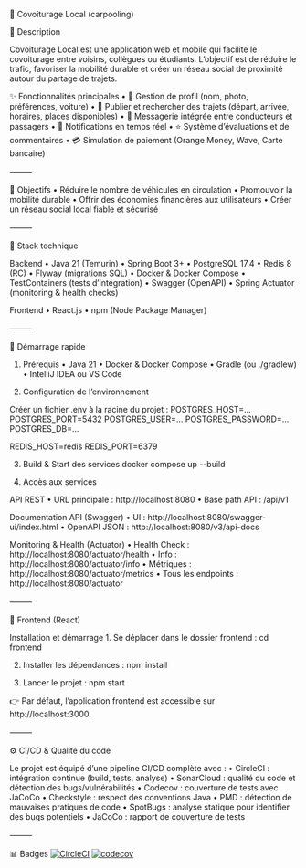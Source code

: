 🚗 Covoiturage Local (carpooling)

📖 Description

Covoiturage Local est une application web et mobile qui facilite le covoiturage entre voisins, collègues ou étudiants.
L’objectif est de réduire le trafic, favoriser la mobilité durable et créer un réseau social de proximité autour du partage de trajets.

✨ Fonctionnalités principales
	•	👤 Gestion de profil (nom, photo, préférences, voiture)
	•	📍 Publier et rechercher des trajets (départ, arrivée, horaires, places disponibles)
	•	💬 Messagerie intégrée entre conducteurs et passagers
	•	🔔 Notifications en temps réel
	•	⭐ Système d’évaluations et de commentaires
	•	💳 Simulation de paiement (Orange Money, Wave, Carte bancaire)

⸻

🎯 Objectifs
	•	Réduire le nombre de véhicules en circulation
	•	Promouvoir la mobilité durable
	•	Offrir des économies financières aux utilisateurs
	•	Créer un réseau social local fiable et sécurisé

⸻

🧰 Stack technique

Backend
	•	Java 21 (Temurin)
	•	Spring Boot 3+
	•	PostgreSQL 17.4
	•	Redis 8 (RC)
	•	Flyway (migrations SQL)
	•	Docker & Docker Compose
	•	TestContainers (tests d’intégration)
	•	Swagger (OpenAPI)
	•	Spring Actuator (monitoring & health checks)

Frontend
	•	React.js
	•	npm (Node Package Manager)

⸻

🚀 Démarrage rapide

1. Prérequis
	•	Java 21
	•	Docker & Docker Compose
	•	Gradle (ou ./gradlew)
	•	IntelliJ IDEA ou VS Code

2. Configuration de l’environnement

Créer un fichier .env à la racine du projet :
POSTGRES_HOST=...
POSTGRES_PORT=5432
POSTGRES_USER=...
POSTGRES_PASSWORD=...
POSTGRES_DB=...

REDIS_HOST=redis
REDIS_PORT=6379

3. Build & Start des services
   docker compose up --build

4. Accès aux services

API REST
	•	URL principale : http://localhost:8080
	•	Base path API : /api/v1

Documentation API (Swagger)
	•	UI : http://localhost:8080/swagger-ui/index.html
	•	OpenAPI JSON : http://localhost:8080/v3/api-docs

Monitoring & Health (Actuator)
	•	Health Check : http://localhost:8080/actuator/health
	•	Info : http://localhost:8080/actuator/info
	•	Métriques : http://localhost:8080/actuator/metrics
	•	Tous les endpoints : http://localhost:8080/actuator

⸻

🎨 Frontend (React)

Installation et démarrage
	1.	Se déplacer dans le dossier frontend :
     cd frontend

  2.	Installer les dépendances :
     npm install

  3.	Lancer le projet :
     npm start

👉 Par défaut, l’application frontend est accessible sur http://localhost:3000.

⸻

⚙️ CI/CD & Qualité du code

Le projet est équipé d’une pipeline CI/CD complète avec :
	•	CircleCI : intégration continue (build, tests, analyse)
	•	SonarCloud : qualité du code et détection des bugs/vulnérabilités
	•	Codecov : couverture de tests avec JaCoCo
	•	Checkstyle : respect des conventions Java
	•	PMD : détection de mauvaises pratiques de code
	•	SpotBugs : analyse statique pour identifier des bugs potentiels
	•	JaCoCo : rapport de couverture de tests

⸻

📊 Badges 
[![CircleCI](https://dl.circleci.com/status-badge/img/gh/Mouhamadou-Ahibou-DIALLO/carpooling/tree/master.svg?style=svg)](https://dl.circleci.com/status-badge/redirect/gh/Mouhamadou-Ahibou-DIALLO/carpooling/tree/master)
[![codecov](https://codecov.io/gh/Mouhamadou-Ahibou-DIALLO/carpooling/graph/badge.svg?token=OY5CKMR8CB)](https://codecov.io/gh/Mouhamadou-Ahibou-DIALLO/carpooling)
